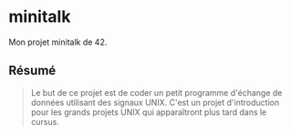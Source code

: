 # minitalk
Mon projet minitalk de 42.

## Résumé
> Le but de ce projet est de coder un petit programme d'échange de données utilisant des signaux UNIX. C'est un projet d'introduction pour les grands projets UNIX qui apparaîtront plus tard dans le cursus.
